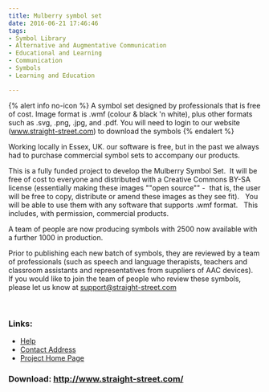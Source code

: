 ```yaml
---
title: Mulberry symbol set
date: 2016-06-21 17:46:46
tags: 
- Symbol Library
- Alternative and Augmentative Communication
- Educational and Learning
- Communication
- Symbols
- Learning and Education

---
```


{% alert info no-icon %}
A symbol set designed by professionals that is free of cost.  Image format is .wmf (colour &amp; black 'n white), plus other formats such as .svg, .png, .jpg, and .pdf.   You will need to login to our website (www.straight-street.com) to download the symbols
{% endalert %}

<!-- more -->

Working locally in Essex, UK. our software is free, but in the past we always had to purchase commercial symbol sets to accompany our products. 

This is a fully funded project to develop the Mulberry Symbol Set.  It will be free of cost to everyone and distributed with a Creative Commons BY-SA license (essentially making these images ""open source"" -  that is, the user will be free to copy, distribute or amend these images as they see fit).   You will be able to use them with any software that supports .wmf format.   This includes, with permission, commercial products.

A team of people are now producing symbols with 2500 now available with a further 1000 in production. 

Prior to publishing each new batch of symbols, they are reviewed by a team of professionals (such as speech and language therapists, teachers and classroom assistants and representatives from suppliers of AAC devices).    If you would like to join the team of people who review these symbols, please let us know at <a href="" mailto:support="">support@straight-street.com</a>

                       

### Links:
- <a href="http://www.oatsoft.org/Software/straight-street-symbol-set/help">Help</a>
- <a href="mailto:support@straight-street.com">Contact Address</a>
- <a href="http://www.straight-street.com/">Project Home Page</a>

### Download: http://www.straight-street.com/ 